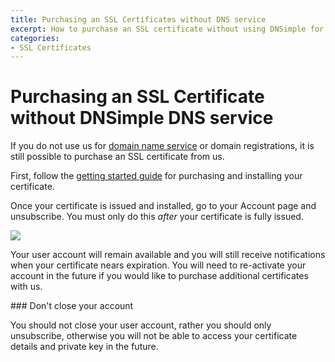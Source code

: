 ```yaml
---
title: Purchasing an SSL Certificates without DNS service
excerpt: How to purchase an SSL certificate without using DNSimple for DNS or domain registrations.
categories:
- SSL Certificates
---
```


# Purchasing an SSL Certificate without DNSimple DNS service

If you do not use us for [domain name service](https://dnsimple.com) or domain registrations, it is still possible to purchase an SSL certificate from us.

First, follow the [getting started guide](http://support.dnsimple.com/articles/getting-started-ssl-certificates) for purchasing and installing your certificate.

Once your certificate is issued and installed, go to your Account page and unsubscribe. You must only do this *after* your certificate is fully issued.

![](http://cl.ly/image/3X0r0p1b062C/Account%20Unsubscribe%20-%20DNSimple.jpg)

Your user account will remain available and you will still receive notifications when your certificate nears expiration. You will need to re-activate your account in the future if you would like to purchase additional certificates with us.

<warning>
### Don't close your account

You should not close your user account, rather you should only unsubscribe, otherwise you will not be able to access your certificate details and private key in the future.
</warning>
